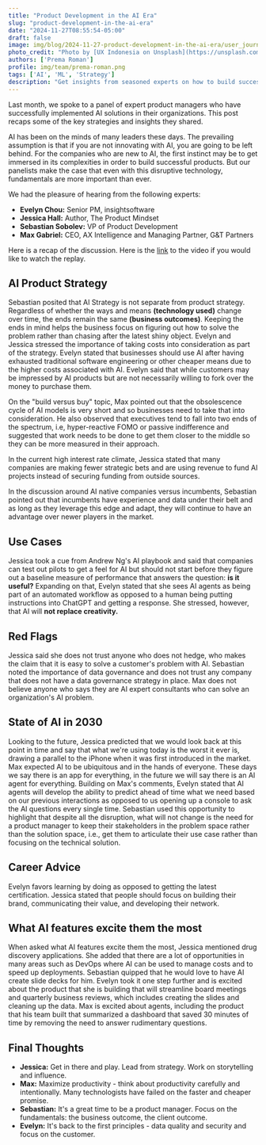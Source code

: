 ```yaml
---
title: "Product Development in the AI Era"
slug: "product-development-in-the-ai-era"
date: "2024-11-27T08:55:54-05:00"
draft: false
image: img/blog/2024-11-27-product-development-in-the-ai-era/user_journey.webp
photo_credit: "Photo by [UX Indonesia on Unsplash](https://unsplash.com/photos/person-in-gray-shirt-holding-white-printer-paper-w00FkE6e8zE)"
authors: ['Prema Roman']
profile: img/team/prema-roman.png
tags: ['AI', 'ML', 'Strategy']
description: "Get insights from seasoned experts on how to build successful AI products"
---
```


Last month, we spoke to a panel of expert product managers who have successfully implemented AI solutions in their organizations.  This post recaps some of the key strategies and insights they shared.      

<!--more-->

AI has been on the minds of many leaders these days.  The prevailing assumption is that if you are not innovating with AI, you are going to be left behind.  For the companies who are new to AI, the first instinct may be to get immersed in its complexities in order to build successful products.  But our panelists make the case that even with this disruptive technology, fundamentals are more important than ever.

We had the pleasure of hearing from the following experts:
- **Evelyn Chou:** Senior PM, insightsoftware
- **Jessica Hall:** Author, The Product Mindset
- **Sebastian Sobolev:** VP of Product Development
- **Max Gabriel:** CEO, AX Intelligence and Managing Partner, G&T Partners

Here is a recap of the discussion.  Here is the [link](https://www.youtube.com/watch?v=eIPtFA-oiJs) to the video if you would like to watch the replay.

## AI Product Strategy
Sebastian posited that AI Strategy is not separate from product strategy.  Regardless of whether the ways and means **(technology used)** change over time, the ends remain the same **(business outcomes)**.  Keeping the ends in mind helps the business focus on figuring out how to solve the problem rather than chasing after the latest shiny object. Evelyn and Jessica stressed the importance of taking costs into consideration as part of the strategy.  Evelyn stated that businesses should use AI after having exhausted traditional software engineering or other cheaper means due to the higher costs associated with AI.  Evelyn said that while customers may be impressed by AI products but are not necessarily willing to fork over the money to purchase them.  

On the "build versus buy" topic, Max pointed out that the obsolescence cycle of AI models is very short and so businesses need to take that into consideration.  He also observed that executives tend to fall into two ends of the spectrum, i.e, hyper-reactive FOMO or passive indifference and suggested that work needs to be done to get them closer to the middle so they can be more measured in their approach.

In the current high interest rate climate, Jessica stated that many companies are making fewer strategic bets and are using revenue to fund AI projects instead of securing funding from outside sources.

In the discussion around AI native companies versus incumbents, Sebastian pointed out that incumbents have experience and data under their belt and as long as they leverage this edge and adapt, they will continue to have an advantage over newer players in the market.

## Use Cases
Jessica took a cue from Andrew Ng's AI playbook and said that companies can test out pilots to get a feel for AI but should not start before they figure out a baseline measure of performance that answers the question: **is it useful?**  Expanding on that, Evelyn stated that she sees AI agents as being part of an automated workflow as opposed to a human being putting instructions into ChatGPT and getting a response.  She stressed, however, that AI will **not replace creativity.**

## Red Flags
Jessica said she does not trust anyone who does not hedge, who makes the claim that it is easy to solve a customer's problem with AI.  Sebastian noted the importance of data governance and does not trust any company that does not have a data governance strategy in place. Max does not believe anyone who says they are AI expert consultants who can solve an organization's AI problem.

## State of AI in 2030
Looking to the future, Jessica predicted that we would look back at this point in time and say that what we're using today is the worst it ever is, drawing a parallel to the iPhone when it was first introduced in the market.  Max expected AI to be ubiquitous and in the hands of everyone.  These days we say there is an app for everything, in the future we will say there is an AI agent for everything.  Building on Max's comments, Evelyn stated that AI agents will develop the ability to predict ahead of time what we need based on our previous interactions as opposed to us opening up a console to ask the AI questions every single time.  Sebastian used this opportunity to highlight that despite all the disruption, what will not change is the need for a product manager to keep their stakeholders in the problem space rather than the solution space, i.e., get them to articulate their use case rather than focusing on the technical solution.

## Career Advice
Evelyn favors learning by doing as opposed to getting the latest certification.  Jessica stated that people should focus on building their brand, communicating their value, and developing their network.

## What AI features excite them the most

When asked what AI features excite them the most, Jessica mentioned drug discovery applications.  She added that there are a lot of opportunities in many areas such as DevOps where AI can be used to manage costs and to speed up deployments.  Sebastian quipped that he would love to have AI create slide decks for him.  Evelyn took it one step further and is excited about the product that she is building that will streamline board meetings and quarterly business reviews, which includes creating the slides and cleaning up the data.  Max is excited about agents, including the product that his team built that summarized a dashboard that saved 30 minutes of time by removing the need to answer rudimentary questions.

## Final Thoughts
- **Jessica:** Get in there and play.  Lead from strategy.  Work on storytelling and influence.
- **Max:** Maximize productivity - think about productivity carefully and intentionally.  Many technologists have failed on the faster and cheaper promise.
- **Sebastian:** It's a great time to be a product manager.  Focus on the fundamentals: the business outcome, the client outcome.
- **Evelyn:** It's back to the first principles - data quality and security and focus on the customer.